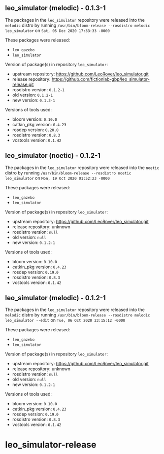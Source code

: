 ## leo_simulator (melodic) - 0.1.3-1

The packages in the `leo_simulator` repository were released into the `melodic` distro by running `/usr/bin/bloom-release --rosdistro melodic leo_simulator` on `Sat, 05 Dec 2020 17:33:33 -0000`

These packages were released:
- `leo_gazebo`
- `leo_simulator`

Version of package(s) in repository `leo_simulator`:

- upstream repository: https://github.com/LeoRover/leo_simulator.git
- release repository: https://github.com/fictionlab-gbp/leo_simulator-release.git
- rosdistro version: `0.1.2-1`
- old version: `0.1.2-1`
- new version: `0.1.3-1`

Versions of tools used:

- bloom version: `0.10.0`
- catkin_pkg version: `0.4.23`
- rosdep version: `0.20.0`
- rosdistro version: `0.8.3`
- vcstools version: `0.1.42`


## leo_simulator (noetic) - 0.1.2-1

The packages in the `leo_simulator` repository were released into the `noetic` distro by running `/usr/bin/bloom-release --rosdistro noetic leo_simulator` on `Mon, 19 Oct 2020 01:52:23 -0000`

These packages were released:
- `leo_gazebo`
- `leo_simulator`

Version of package(s) in repository `leo_simulator`:

- upstream repository: https://github.com/LeoRover/leo_simulator.git
- release repository: unknown
- rosdistro version: `null`
- old version: `null`
- new version: `0.1.2-1`

Versions of tools used:

- bloom version: `0.10.0`
- catkin_pkg version: `0.4.23`
- rosdep version: `0.19.0`
- rosdistro version: `0.8.3`
- vcstools version: `0.1.42`


## leo_simulator (melodic) - 0.1.2-1

The packages in the `leo_simulator` repository were released into the `melodic` distro by running `/usr/bin/bloom-release --rosdistro melodic leo_simulator --edit` on `Tue, 06 Oct 2020 23:15:12 -0000`

These packages were released:
- `leo_gazebo`
- `leo_simulator`

Version of package(s) in repository `leo_simulator`:

- upstream repository: https://github.com/LeoRover/leo_simulator.git
- release repository: unknown
- rosdistro version: `null`
- old version: `null`
- new version: `0.1.2-1`

Versions of tools used:

- bloom version: `0.10.0`
- catkin_pkg version: `0.4.23`
- rosdep version: `0.19.0`
- rosdistro version: `0.8.3`
- vcstools version: `0.1.42`


# leo_simulator-release